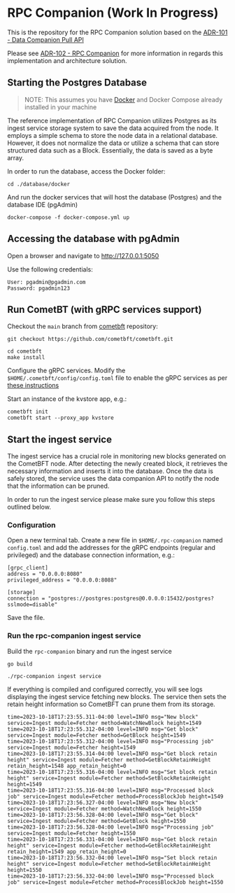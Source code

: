 # RPC Companion (Work In Progress)

This is the repository for the RPC Companion solution based on the [ADR-101 - Data Companion Pull API](https://github.com/cometbft/cometbft/blob/main/docs/architecture/adr-101-data-companion-pull-api.md)

Please see [ADR-102 - RPC Companion](https://github.com/cometbft/cometbft/blob/main/docs/references/architecture/adr-102-rpc-companion.md) for more information in regards this implementation and architecture solution.

## Starting the Postgres Database

> NOTE: This assumes you have [Docker](https://www.docker.com/) and Docker Compose already installed in your machine

The reference implementation of RPC Companion utilizes Postgres as its ingest service storage system to save 
the data acquired from the node. It employs a simple schema to store the node data in a relational database. 
However, it does not normalize the data or utilize a schema that can store structured data such as a Block. 
Essentially, the data is saved as a byte array.

In order to run the database, access the Docker folder:

`cd ./database/docker`

And run the docker services that will host the database (Postgres) and the database IDE (pgAdmin)

`docker-compose -f docker-compose.yml up`

## Accessing the database with pgAdmin

Open a browser and navigate to
http://127.0.0.1:5050

Use the following credentials:

```
User: pgadmin@pgadmin.com
Password: pgadmin123
```

## Run CometBT (with gRPC services support)

Checkout the `main` branch from [cometbft](https://github.com/cometbft/cometbft) repository:

```
git checkout https://github.com/cometbft/cometbft.git

cd cometbft
make install
```

Configure the gRPC services. Modify the `$HOME/.cometbft/config/config.toml` file to enable the gRPC services as per
[these instructions](https://github.com/cometbft/cometbft/blob/main/docs/data-companion/grpc.md#enabling-the-grpc-services)

Start an instance of the kvstore app, e.g.:

```
cometbft init
cometbft start --proxy_app kvstore
```

## Start the ingest service

The ingest service has a crucial role in monitoring new blocks generated on the CometBFT node. After detecting
the newly created block, it retrieves the necessary information and inserts it into the database. 
Once the data is safely stored, the service uses the data companion API to notify the node that the 
information can be pruned.

In order to run the ingest service please make sure you follow this steps outlined below.

### Configuration

Open a new terminal tab. Create a new file in `$HOME/.rpc-companion` named `config.toml` and add the addresses
for the gRPC endpoints (regular and privileged) and the database connection information, e.g.:

```
[grpc_client]
address = "0.0.0.0:8080"
privileged_address = "0.0.0.0:8088"

[storage]
connection = "postgres://postgres:postgres@0.0.0.0:15432/postgres?sslmode=disable"
```

Save the file.

### Run the rpc-companion ingest service

Build the `rpc-companion` binary and run the ingest service

```
go build

./rpc-companion ingest service
```

If everything is compiled and configured correctly, you will see logs displaying the ingest service fetching 
new blocks. The service then sets the retain height information so CometBFT can prune them from its storage.

```
time=2023-10-18T17:23:55.311-04:00 level=INFO msg="New block" service=Ingest module=Fetcher method=WatchNewBlock height=1549
time=2023-10-18T17:23:55.312-04:00 level=INFO msg="Get block" service=Ingest module=Fetcher method=GetBlock height=1549
time=2023-10-18T17:23:55.312-04:00 level=INFO msg="Processing job" service=Ingest module=Fetcher height=1549
time=2023-10-18T17:23:55.314-04:00 level=INFO msg="Get block retain height" service=Ingest module=Fetcher method=GetBlockRetainHeight retain_height=1548 app_retain_height=0
time=2023-10-18T17:23:55.316-04:00 level=INFO msg="Set block retain height" service=Ingest module=Fetcher method=SetBlockRetainHeight height=1549
time=2023-10-18T17:23:55.316-04:00 level=INFO msg="Processed block job" service=Ingest module=Fetcher method=ProcessBlockJob height=1549
time=2023-10-18T17:23:56.327-04:00 level=INFO msg="New block" service=Ingest module=Fetcher method=WatchNewBlock height=1550
time=2023-10-18T17:23:56.328-04:00 level=INFO msg="Get block" service=Ingest module=Fetcher method=GetBlock height=1550
time=2023-10-18T17:23:56.328-04:00 level=INFO msg="Processing job" service=Ingest module=Fetcher height=1550
time=2023-10-18T17:23:56.331-04:00 level=INFO msg="Get block retain height" service=Ingest module=Fetcher method=GetBlockRetainHeight retain_height=1549 app_retain_height=0
time=2023-10-18T17:23:56.332-04:00 level=INFO msg="Set block retain height" service=Ingest module=Fetcher method=SetBlockRetainHeight height=1550
time=2023-10-18T17:23:56.332-04:00 level=INFO msg="Processed block job" service=Ingest module=Fetcher method=ProcessBlockJob height=1550

```
